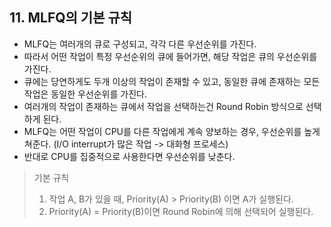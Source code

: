 ## 11. MLFQ의 기본 규칙

- MLFQ는 여러개의 큐로 구성되고, 각각 다른 우선순위를 가진다.
- 따라서 어떤 작업이 특정 우선순위의 큐에 들어가면, 해당 작업은 큐의 우선순위를 가진다.
- 큐에는 당연하게도 두개 이상의 작업이 존재할 수 있고, 동일한 큐에 존재하는 모든 작업은 동일한 우선순위를 가진다.
- 여러개의 작업이 존재하는 큐에서 작업을 선택하는건 Round Robin 방식으로 선택하게 된다.
- MLFQ는 어떤 작업이 CPU를 다른 작업에게 계속 양보하는 경우, 우선순위를 높게 쳐준다. (I/O interrupt가 많은 작업 -> 대화형 프로세스)
- 반대로 CPU를 집중적으로 사용한다면 우선순위를 낮춘다.



> 기본 규칙
> 1. 작업 A, B가 있을 때, Priority(A) > Priority(B) 이면 A가 실행된다.
> 2. Priority(A) = Priority(B)이면 Round Robin에 의해 선택되어 실행된다.

